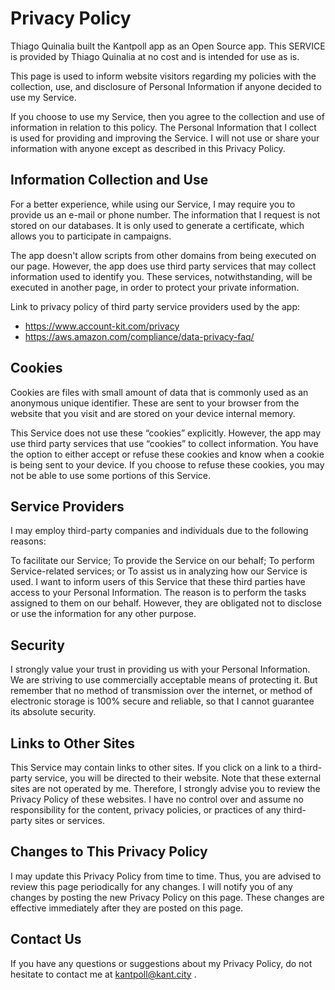 # Privacy Policy

Thiago Quinalia built the Kantpoll app as an Open Source app. This SERVICE is provided by Thiago Quinalia at no cost and is intended for use as is.

This page is used to inform website visitors regarding my policies with the collection, use, and disclosure of Personal Information if anyone decided to use my Service.

If you choose to use my Service, then you agree to the collection and use of information in relation to this policy. The Personal Information that I collect is used for providing and improving the Service. I will not use or share your information with anyone except as described in this Privacy Policy.

## Information Collection and Use

For a better experience, while using our Service, I may require you to provide us an e-mail or phone number. The information that I request is not stored on our databases. It is only used to generate a certificate, which allows you to participate in campaigns.

The app doesn't allow scripts from other domains from being executed on our page. However, the app does use third party services that may collect information used to identify you. These services, notwithstanding, will be executed in another page, in order to protect your private information.

Link to privacy policy of third party service providers used by the app:

* https://www.account-kit.com/privacy
* https://aws.amazon.com/compliance/data-privacy-faq/

## Cookies

Cookies are files with small amount of data that is commonly used as an anonymous unique identifier. These are sent to your browser from the website that you visit and are stored on your device internal memory.

This Service does not use these “cookies” explicitly. However, the app may use third party services that use “cookies” to collect information. You have the option to either accept or refuse these cookies and know when a cookie is being sent to your device. If you choose to refuse these cookies, you may not be able to use some portions of this Service.

## Service Providers

I may employ third-party companies and individuals due to the following reasons:

To facilitate our Service; To provide the Service on our behalf; To perform Service-related services; or To assist us in analyzing how our Service is used. I want to inform users of this Service that these third parties have access to your Personal Information. The reason is to perform the tasks assigned to them on our behalf. However, they are obligated not to disclose or use the information for any other purpose.

## Security

I strongly value your trust in providing us with your Personal Information. We are striving to use commercially acceptable means of protecting it. But remember that no method of transmission over the internet, or method of electronic storage is 100% secure and reliable, so that I cannot guarantee its absolute security.

## Links to Other Sites

This Service may contain links to other sites. If you click on a link to a third-party service, you will be directed to their website. Note that these external sites are not operated by me. Therefore, I strongly advise you to review the Privacy Policy of these websites. I have no control over and assume no responsibility for the content, privacy policies, or practices of any third-party sites or services.

## Changes to This Privacy Policy

I may update this Privacy Policy from time to time. Thus, you are advised to review this page periodically for any changes. I will notify you of any changes by posting the new Privacy Policy on this page. These changes are effective immediately after they are posted on this page.

## Contact Us

If you have any questions or suggestions about my Privacy Policy, do not hesitate to contact me at kantpoll@kant.city .
